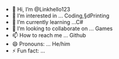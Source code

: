 - 👋 Hi, I’m @Linkhello123
- 👀 I’m interested in ... Coding,§dPrinting
- 🌱 I’m currently learning ...C#
- 💞️ I’m looking to collaborate on ... Games
- 📫 How to reach me ... Github
- 😄 Pronouns: ... He/him
- ⚡ Fun fact: ... 
